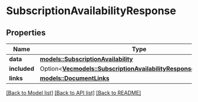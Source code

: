 # SubscriptionAvailabilityResponse

## Properties

Name | Type | Description | Notes
------------ | ------------- | ------------- | -------------
**data** | [**models::SubscriptionAvailability**](SubscriptionAvailability.md) |  | 
**included** | Option<[**Vec<models::SubscriptionAvailabilityResponseIncludedInner>**](SubscriptionAvailabilityResponse_included_inner.md)> |  | [optional]
**links** | [**models::DocumentLinks**](DocumentLinks.md) |  | 

[[Back to Model list]](../README.md#documentation-for-models) [[Back to API list]](../README.md#documentation-for-api-endpoints) [[Back to README]](../README.md)


